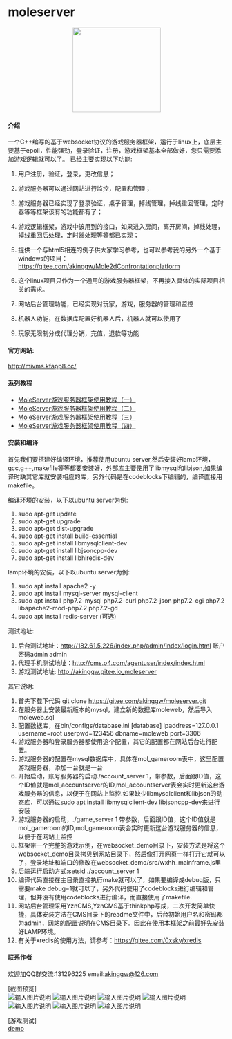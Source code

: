 # moleserver

<div align=center><img width="204" height="196" src="https://gitee.com/akinggw/moleserver/raw/master/screen/mslogo.png"/></div>  

#### 介绍
一个C++编写的基于websocket协议的游戏服务器框架，运行于linux上，底层主要基于epoll，性能强劲，登录验证，注册，游戏框架基本全部做好，您只需要添加游戏逻辑就可以了。
已经主要实现以下功能:
1. 用户注册，验证，登录，更改信息；
2. 游戏服务器可以通过网站进行监控，配置和管理；
3. 游戏服务器已经实现了登录验证，桌子管理，掉线管理，掉线重回管理，定时器等等框架该有的功能都有了；
4. 游戏逻辑框架，游戏中该用到的接口，如果进入房间，离开房间，掉线处理，掉线重回后处理，定时器处理等等都已实现；
5. 提供一个与html5相连的例子供大家学习参考，也可以参考我的另外一个基于windows的项目：
https://gitee.com/akinggw/Mole2dConfrontationplatform

6. 这个linux项目只作为一个通用的游戏服务器框架，不再接入具体的实际项目相关的需求。
7. 网站后台管理功能，已经实现对玩家，游戏，服务器的管理和监控
8. 机器人功能，在数据库配置好机器人后，机器人就可以使用了 
9. 玩家无限制分成代理分销，充值，退款等功能

#### 官方网站:
http://mivms.kfapp8.cc/  

#### 系列教程

- [MoleServer游戏服务器框架使用教程（一） ](https://blog.csdn.net/akinggw/article/details/102985982)
- [MoleServer游戏服务器框架使用教程（二） ](https://blog.csdn.net/akinggw/article/details/102986758)
- [MoleServer游戏服务器框架使用教程（三） ](https://blog.csdn.net/akinggw/article/details/102987997)
- [MoleServer游戏服务器框架使用教程（四） ](https://blog.csdn.net/akinggw/article/details/102988586)

#### 安装和编译
首先我们要搭建好编译环境，推荐使用ubuntu server,然后安装好lamp环境，gcc,g++,makefile等等都要安装好，外部库主要使用了libmysql和libjson,如果编译时缺其它库就安装相应的库，另外代码是在codeblocks下编辑的，编译直接用makefile。

编译环境的安装，以下以ubuntu server为例:
1. sudo apt-get update
2. sudo apt-get upgrade
3. sudo apt-get dist-upgrade
4. sudo apt-get install build-essential
5. sudo apt-get install libmysqlclient-dev
6. sudo apt-get install libjsoncpp-dev
7. sudo apt-get install libhiredis-dev

lamp环境的安装，以下以ubuntu server为例:
1. sudo apt install apache2 -y
2. sudo apt install mysql-server mysql-client
3. sudo apt install php7.2-mysql php7.2-curl php7.2-json php7.2-cgi php7.2 libapache2-mod-php7.2 php7.2-gd 
4. sudo apt install redis-server (可选)

测试地址:
1. 后台测试地址：http://182.61.5.226/index.php/admin/index/login.html 账户密码admin admin
2. 代理手机测试地址：http://cms.o4.com/agentuser/index/index.html
3. 游戏测试地址: http://akinggw.gitee.io_moleserver

其它说明:
1. 首先下载下代码
git clone https://gitee.com/akinggw/moleserver.git
2. 在服务器上安装最新版本的mysql，建立新的数据库moleweb，然后导入moleweb.sql
3. 配置数据库，在bin/configs/database.ini
[database]
ipaddress=127.0.0.1
username=root
userpwd=123456
dbname=moleweb
port=3306
4. 游戏服务器和登录服务器都使用这个配置，其它的配置都在网站后台进行配置。
5. 游戏服务器的配置在mysql数据库中，具体在mol_gameroom表中，这里配置游戏服务器，添加一台就是一台
6. 开始启动，账号服务器的启动./account_server 1，带参数，后面跟ID值，这个ID值就是mol_accountserver的ID,mol_accountserver表会实时更新这台游戏服务器的信息，以便于在网站上监控.如果缺少libmysqlclient和libjson的动态库，可以通过sudo apt install libmysqlclient-dev libjsoncpp-dev来进行安装
7. 游戏服务器的启动，./game_server 1 带参数，后面跟ID值，这个ID值就是mol_gameroom的ID,mol_gameroom表会实时更新这台游戏服务器的信息，以便于在网站上监控
8. 框架带一个完整的游戏示例，在websocket_demo目录下，安装方法是将这个websocket_demo目录拷贝到网站目录下，然后像打开网页一样打开它就可以了，登录地址和端口的修改在websocket_demo/src/wxhh_mainframe.js里
9. 后端运行启动方式:setsid ./account_server 1
10. 编译代码直接在主目录直接执行make就可以了，如果要编译成debug版，只需要make debug=1就可以了，另外代码使用了codeblocks进行编辑和管理，但并没有使用codeblocks进行编译，而直接使用了makefile.
11. 网站后台管理采用YznCMS,YznCMS基于thinkphp写成，二次开发简单快捷，具体安装方法在CMS目录下的readme文件中，后台初始用户名和密码都为admin，网站的配置说明在CMS目录下。因此在使用本框架之前最好先安装好LAMP环境。
12. 有关于xredis的使用方法，请参考：https://gitee.com/0xsky/xredis

#### 联系作者
欢迎加QQ群交流:131296225
email:akinggw@126.com

[截图预览]  
![输入图片说明](https://gitee.com/akinggw/moleserver/raw/master/screen/net1.jpg)
![输入图片说明](https://gitee.com/akinggw/moleserver/raw/master/screen/net2.jpg)
![输入图片说明](https://gitee.com/akinggw/moleserver/raw/master/screen/net4.jpg)
![输入图片说明](https://gitee.com/akinggw/moleserver/raw/master/screen/screen66.jpg)
![输入图片说明](https://gitee.com/akinggw/moleserver/raw/master/screen/screen111.jpg)
![输入图片说明](https://gitee.com/akinggw/moleserver/raw/master/screen/screen201.jpg)
![输入图片说明](https://gitee.com/akinggw/moleserver/raw/master/screen/screen202.jpg)

[游戏测试]  
 [demo](http://akinggw.gitee.io/moleserver)   

